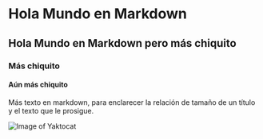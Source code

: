 # Hola Mundo en Markdown
## Hola Mundo en Markdown pero más chiquito
### Más chiquito
#### Aún más chiquito



Más texto en markdown, para enclarecer la relación de tamaño de un título y el texto que le prosigue.


![Image of Yaktocat](https://octodex.github.com/images/yaktocat.png)
